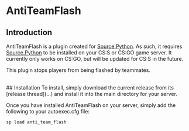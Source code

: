# AntiTeamFlash

## Introduction
AntiTeamFlash is a plugin created for [Source.Python](https://github.com/Source-Python-Dev-Team/Source.Python).  As such, it requires [Source.Python](https://github.com/Source-Python-Dev-Team/Source.Python) to be installed on your CS:S or CS:GO game server.  It currently only works on CS:GO, but will be updated for CS:S in the future.

This plugin stops players from being flashed by teammates.

<br>
## Installation
To install, simply download the current release from its [release thread](...) and install it into the main directory for your server.

Once you have installed AntiTeamFlash on your server, simply add the following to your autoexec.cfg file:
```
sp load anti_team_flash
```
